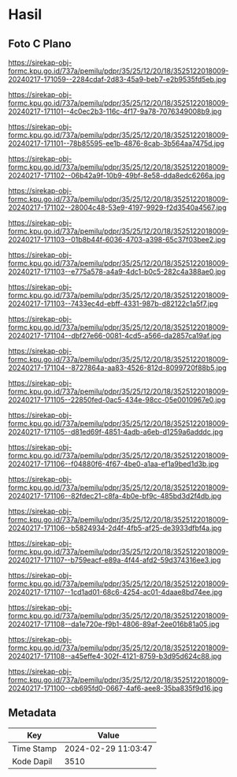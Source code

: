 # Hasil

## Foto C Plano

https://sirekap-obj-formc.kpu.go.id/737a/pemilu/pdpr/35/25/12/20/18/3525122018009-20240217-171059--2284cdaf-2d83-45a9-beb7-e2b9535fd5eb.jpg

https://sirekap-obj-formc.kpu.go.id/737a/pemilu/pdpr/35/25/12/20/18/3525122018009-20240217-171101--4c0ec2b3-116c-4f17-9a78-7076349008b9.jpg

https://sirekap-obj-formc.kpu.go.id/737a/pemilu/pdpr/35/25/12/20/18/3525122018009-20240217-171101--78b85595-ee1b-4876-8cab-3b564aa7475d.jpg

https://sirekap-obj-formc.kpu.go.id/737a/pemilu/pdpr/35/25/12/20/18/3525122018009-20240217-171102--06b42a9f-10b9-49bf-8e58-dda8edc6266a.jpg

https://sirekap-obj-formc.kpu.go.id/737a/pemilu/pdpr/35/25/12/20/18/3525122018009-20240217-171102--28004c48-53e9-4197-9929-f2d3540a4567.jpg

https://sirekap-obj-formc.kpu.go.id/737a/pemilu/pdpr/35/25/12/20/18/3525122018009-20240217-171103--01b8b44f-6036-4703-a398-65c37f03bee2.jpg

https://sirekap-obj-formc.kpu.go.id/737a/pemilu/pdpr/35/25/12/20/18/3525122018009-20240217-171103--e775a578-a4a9-4dc1-b0c5-282c4a388ae0.jpg

https://sirekap-obj-formc.kpu.go.id/737a/pemilu/pdpr/35/25/12/20/18/3525122018009-20240217-171103--7433ec4d-ebff-4331-987b-d82122c1a5f7.jpg

https://sirekap-obj-formc.kpu.go.id/737a/pemilu/pdpr/35/25/12/20/18/3525122018009-20240217-171104--dbf27e66-0081-4cd5-a566-da2857ca19af.jpg

https://sirekap-obj-formc.kpu.go.id/737a/pemilu/pdpr/35/25/12/20/18/3525122018009-20240217-171104--8727864a-aa83-4526-812d-8099720f88b5.jpg

https://sirekap-obj-formc.kpu.go.id/737a/pemilu/pdpr/35/25/12/20/18/3525122018009-20240217-171105--22850fed-0ac5-434e-98cc-05e0010967e0.jpg

https://sirekap-obj-formc.kpu.go.id/737a/pemilu/pdpr/35/25/12/20/18/3525122018009-20240217-171105--d81ed69f-4851-4adb-a6eb-d1259a6adddc.jpg

https://sirekap-obj-formc.kpu.go.id/737a/pemilu/pdpr/35/25/12/20/18/3525122018009-20240217-171106--f04880f6-4f67-4be0-a1aa-ef1a9bed1d3b.jpg

https://sirekap-obj-formc.kpu.go.id/737a/pemilu/pdpr/35/25/12/20/18/3525122018009-20240217-171106--82fdec21-c8fa-4b0e-bf9c-485bd3d2f4db.jpg

https://sirekap-obj-formc.kpu.go.id/737a/pemilu/pdpr/35/25/12/20/18/3525122018009-20240217-171106--b5824934-2d4f-4fb5-af25-de3933dfbf4a.jpg

https://sirekap-obj-formc.kpu.go.id/737a/pemilu/pdpr/35/25/12/20/18/3525122018009-20240217-171107--b759eacf-e89a-4f44-afd2-59d374316ee3.jpg

https://sirekap-obj-formc.kpu.go.id/737a/pemilu/pdpr/35/25/12/20/18/3525122018009-20240217-171107--1cd1ad01-68c6-4254-ac01-4daae8bd74ee.jpg

https://sirekap-obj-formc.kpu.go.id/737a/pemilu/pdpr/35/25/12/20/18/3525122018009-20240217-171108--da1e720e-f9b1-4806-89af-2ee016b81a05.jpg

https://sirekap-obj-formc.kpu.go.id/737a/pemilu/pdpr/35/25/12/20/18/3525122018009-20240217-171108--a45effe4-302f-4121-8759-b3d95d624c88.jpg

https://sirekap-obj-formc.kpu.go.id/737a/pemilu/pdpr/35/25/12/20/18/3525122018009-20240217-171100--cb695fd0-0667-4af6-aee8-35ba835f9d16.jpg


## Metadata

| Key        | Value               |
| ---------- | ------------------- |
| Time Stamp | 2024-02-29 11:03:47 |
| Kode Dapil | 3510                |



